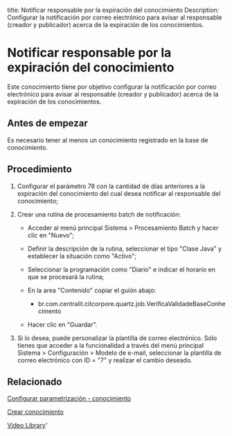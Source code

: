 title: Notificar responsable por la expiración del conocimiento
Description: Configurar la notificación por correo electrónico para avisar al responsable (creador y publicador) acerca de la expiración de los conocimientos.
# Notificar responsable por la expiración del conocimiento


Este conocimiento tiene por objetivo configurar la notificación por correo
electrónico para avisar al responsable (creador y publicador) acerca de la
expiración de los conocimientos.

Antes de empezar
--------------------

Es necesario tener al menos un conocimiento registrado en la base de
conocimiento.

Procedimiento
-----------------

1.  Configurar el parámetro 78 con la cantidad de días anteriores a la
    expiración del conocimiento del cual desea notificar al responsable del
    conocimiento;

2.  Crear una rutina de procesamiento batch de notificación:

    -   Acceder al menú principal Sistema \> Procesamiento Batch y hacer clic en
        "Nuevo";

    -   Definir la descripción de la rutina, seleccionar el tipo "Clase Java" y
        establecer la situación como "Activo";

    -   Seleccionar la programación como "Diario" e indicar el horario en que se
        procesará la rutina;

    -   En la area "Contenido" copiar el guión abajo:

        -   br.com.centralit.citcorpore.quartz.job.VerificaValidadeBaseConhecimento

    -   Hacer clic en "Guardar".

3.  Si lo desea, puede personalizar la plantilla de correo electrónico. Sólo
    tienes que acceder a la funcionalidad a través del menú principal Sistema \>
    Configuración \> Modelo de e-mail, seleccionar la plantilla de correo
    electrónico con ID = "7" y realizar el cambio deseado.



Relacionado
----------
[Configurar parametrización - conocimiento](/es-es/citsmart-platform-9/platform-administration/parameters-list/configure-parametrization-knowledge.html)

[Crear conocimiento](/es-es/citsmart-platform-9/processes/knowledge/use/create-knowledge.html)


<i class='fa fa-youtube-play  fa-2x' style='color:#97ce17;vertical-align: middle;'> </i> [Video Library](https://www.youtube.com/playlist?list=PLB5qK2uzf2ROzG1nEl9sfg_Y3Hy6spefP)'

<!-- !!! tip "About"

    <b>Product/Version:</b> CITSmart | 8.00 &nbsp;&nbsp;
    <b>Updated:</b>01/24/2019 - Anna Martins
